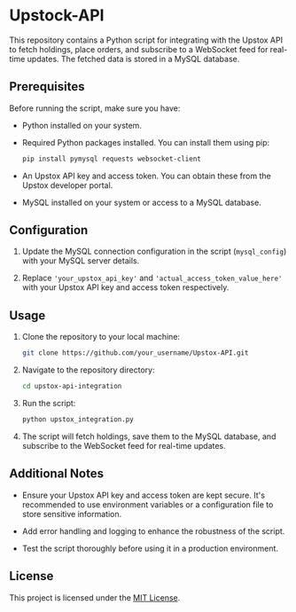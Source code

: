 # Upstock-API

This repository contains a Python script for integrating with the Upstox API to fetch holdings, place orders, and subscribe to a WebSocket feed for real-time updates. The fetched data is stored in a MySQL database.

## Prerequisites

Before running the script, make sure you have:

- Python installed on your system.
- Required Python packages installed. You can install them using pip:

    ```bash
    pip install pymysql requests websocket-client
    ```

- An Upstox API key and access token. You can obtain these from the Upstox developer portal.

- MySQL installed on your system or access to a MySQL database.

## Configuration

1. Update the MySQL connection configuration in the script (`mysql_config`) with your MySQL server details.

2. Replace `'your_upstox_api_key'` and `'actual_access_token_value_here'` with your Upstox API key and access token respectively.

## Usage

1. Clone the repository to your local machine:

    ```bash
    git clone https://github.com/your_username/Upstox-API.git
    ```

2. Navigate to the repository directory:

    ```bash
    cd upstox-api-integration
    ```

3. Run the script:

    ```bash
    python upstox_integration.py
    ```

4. The script will fetch holdings, save them to the MySQL database, and subscribe to the WebSocket feed for real-time updates.

## Additional Notes

- Ensure your Upstox API key and access token are kept secure. It's recommended to use environment variables or a configuration file to store sensitive information.

- Add error handling and logging to enhance the robustness of the script.

- Test the script thoroughly before using it in a production environment.

## License

This project is licensed under the [MIT License](LICENSE).

